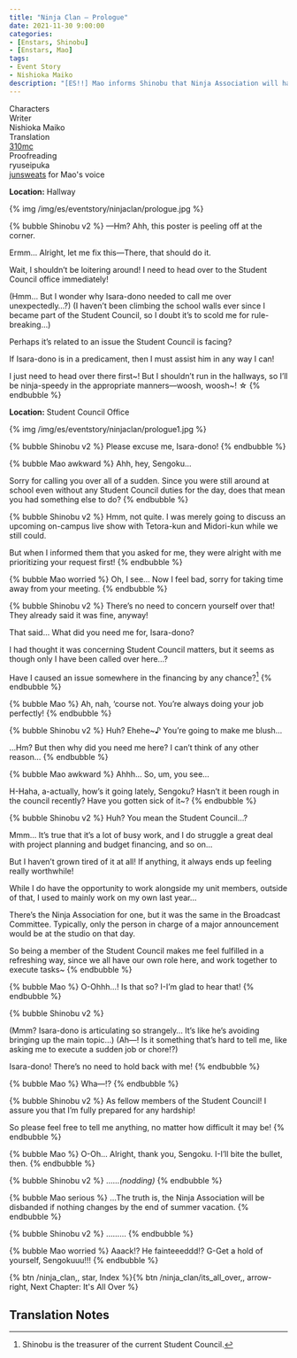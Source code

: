 ```yaml
---
title: "Ninja Clan – Prologue"
date: 2021-11-30 9:00:00
categories:
- [Enstars, Shinobu]
- [Enstars, Mao]
tags:
- Event Story
- Nishioka Maiko
description: "[ES!!] Mao informs Shinobu that Ninja Association will have its activities suspended. Shinobu consults with Tetora and Midori for help, but they can't come up with a foolproof solution…"
---
```

<div class="three-wrapper" style="--storyColor:#965e7d;--storyColor-rgb:150,94,125;--storyColor-h:326.8;--storyColor-s: 23%;--storyColor-l:47.8%;">
    <div class="info-area">
        <div class="info">
            <div class="info-item characters">
                <div class="label">
                    Characters
                </div>
                <div class="value">
					<a href="/categories/Enstars/Shinobu" character="Shinobu"></a>
					<a href="/categories/Enstars/Mao" character="Mao"></a>
                </div>
            </div>
            <div class="info-item one">
                <div class="label">
                    Writer
                </div>
                <div class="value">
                    Nishioka Maiko
                </div>
            </div>
            <div class="info-item two">
                <div class="label">
                    Translation
                </div>
                <div class="value">
                    <a href="/about">310mc</a>
                </div>
            </div>
            <div class="info-item three">
                <div class="label">
                   Proofreading
                </div>
                <div class="value">
                    ryuseipuka<br><a href="https://twitter.com/junsweats">junsweats</a> for Mao's voice
                </div>
            </div>
        </div>
    </div>
</div>

<!-- more -->

<div class="msr-location">
    <p><span><b>Location:</b> Hallway</span></p>
</div>

{% img /img/es/eventstory/ninjaclan/prologue.jpg %}

{% bubble Shinobu v2 %}
—Hm? Ahh, this poster is peeling off at the corner.

Ermm… Alright, let me fix this—There, that should do it.

Wait, I shouldn’t be loitering around! I need to head over to the Student Council office immediately!

<th>(Hmm… But I wonder why Isara-dono needed to call me over unexpectedly…?)</th>

<th>(I haven’t been climbing the school walls ever since I became part of the Student Council, so I doubt it’s to scold me for rule-breaking…)</th>

Perhaps it’s related to an issue the Student Council is facing?

If Isara-dono is in a predicament, then I must assist him in any way I can!

I just need to head over there first\~! But I shouldn’t run in the hallways, so I’ll be ninja-speedy in the appropriate manners—woosh, woosh\~! ☆
{% endbubble %}

<div class="msr-location">
    <p><span><b>Location:</b> Student Council Office</span></p>
</div>

{% img /img/es/eventstory/ninjaclan/prologue1.jpg %}

{% bubble Shinobu v2 %}
Please excuse me, Isara-dono!
{% endbubble %}

{% bubble Mao awkward %}
Ahh, hey, Sengoku…

Sorry for calling you over all of a sudden. Since you were still around at school even without any Student Council duties for the day, does that mean you had something else to do?
{% endbubble %}

{% bubble Shinobu v2 %}
Hmm, not quite. I was merely going to discuss an upcoming on-campus live show with Tetora-kun and Midori-kun while we still could.

But when I informed them that you asked for me, they were alright with me prioritizing your request first!
{% endbubble %}

{% bubble Mao worried %}
Oh, I see… Now I feel bad, sorry for taking time away from your meeting.
{% endbubble %}

{% bubble Shinobu v2 %}
There’s no need to concern yourself over that! They already said it was fine, anyway!

That said… What did you need me for, Isara-dono?

I had thought it was concerning Student Council matters, but it seems as though only I have been called over here…?

Have I caused an issue somewhere in the financing by any chance?[^1]
{% endbubble %}

{% bubble Mao %}
Ah, nah, ‘course not. You’re always doing your job perfectly!
{% endbubble %}

{% bubble Shinobu v2 %}
Huh? Ehehe~♪ You’re going to make me blush…

…Hm? But then why did you need me here? I can’t think of any other reason…
{% endbubble %}

{% bubble Mao awkward %}
Ahhh… So, um, you see…

H-Haha, a-actually, how’s it going lately, Sengoku? Hasn’t it been rough in the council recently? Have you gotten sick of it~?
{% endbubble %}

{% bubble Shinobu v2 %}
Huh? You mean the Student Council…?

Mmm… It’s true that it’s a lot of busy work, and I do struggle a great deal with project planning and budget financing, and so on…

But I haven’t grown tired of it at all! If anything, it always ends up feeling really worthwhile!

While I do have the opportunity to work alongside my unit members, outside of that, I used to mainly work on my own last year…

There’s the Ninja Association for one, but it was the same in the Broadcast Committee. Typically, only the person in charge of a major announcement would be at the studio on that day.

So being a member of the Student Council makes me feel fulfilled in a refreshing way, since we all have our own role here, and work together to execute tasks~
{% endbubble %}

{% bubble Mao %}
O-Ohhh…! Is that so? I-I’m glad to hear that!
{% endbubble %}

{% bubble Shinobu v2 %}
<th>(Mmm? Isara-dono is articulating so strangely… It’s like he’s avoiding bringing up the main topic…)</th>

<th>(Ah—! Is it something that’s hard to tell me, like asking me to execute a sudden job or chore!?)</th>

Isara-dono! There’s no need to hold back with me!
{% endbubble %}

{% bubble Mao %}
Wha—!?
{% endbubble %}

{% bubble Shinobu v2 %}
As fellow members of the Student Council! I assure you that I’m fully prepared for any hardship!

So please feel free to tell me anything, no matter how difficult it may be!
{% endbubble %}

{% bubble Mao %}
O-Oh… Alright, thank you, Sengoku. I-I’ll bite the bullet, then.
{% endbubble %}

{% bubble Shinobu v2 %}
……<em><th>(nodding)</th></em>
{% endbubble %}

{% bubble Mao serious %}
…The truth is, the Ninja Association will be disbanded if nothing changes by the end of summer vacation.
{% endbubble %}

{% bubble Shinobu v2 %}
………
{% endbubble %}

{% bubble Mao worried %}
Aaack!? He fainteeeddd!? G-Get a hold of yourself, Sengokuuu!!!
{% endbubble %}

<div toc>{% btn /ninja_clan,, star, Index %}{% btn /ninja_clan/its_all_over,, arrow-right, Next Chapter: It's All Over %}</div>

## Translation Notes
[^1]: Shinobu is the treasurer of the current Student Council.
